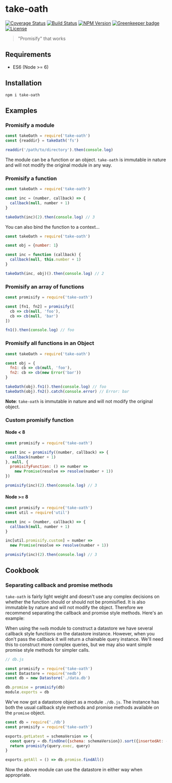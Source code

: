# take-oath

[![Coverage Status](https://img.shields.io/coveralls/johngeorgewright/take-oath/master.svg?style=flat-square)](https://coveralls.io/github/johngeorgewright/take-oath?branch=master)
[![Build Status](https://img.shields.io/travis/johngeorgewright/take-oath/master.svg?style=flat-square)](https://travis-ci.org/johngeorgewright/take-oath)
[![NPM Version](https://img.shields.io/npm/v/take-oath.svg?style=flat-square)](https://www.npmjs.com/package/take-oath)
[![Greenkeeper badge](https://badges.greenkeeper.io/johngeorgewright/take-oath.svg)](https://greenkeeper.io/)
[![License](https://img.shields.io/npm/l/take-oath.svg?style=flat-square)](https://github.com/johngeorgewright/take-oath/blob/master/LICENSE)


> "Promisify" that works

## Requirements

- ES6 (Node >= 6)

## Installation

```
npm i take-oath
```

## Examples

### Promisify a module

```javascript
const takeOath = require('take-oath')
const {readdir} = takeOath('fs')

readdir('/path/to/directory').then(console.log)
```

The module can be a function or an object. `take-oath` is immutable in nature
and will not modify the original module in any way.

### Promisify a function

```javascript
const takeOath = require('take-oath')

const inc = (number, callback) => {
  callback(null, number + 1)
}

takeOath(inc)(2).then(console.log) // 3
```

You can also bind the function to a context...

```javascript
const takeOath = require('take-oath')

const obj = {number: 1}

const inc = function (callback) {
  callback(null, this.number + 1)
}

takeOath(inc, obj)().then(console.log) // 2
```

### Promisify an array of functions

```javascript
const promisify = require('take-oath')

const [fn1, fn2] = promisify([
  cb => cb(null, 'foo'),
  cb => cb(null, 'bar')
])

fn1().then(console.log) // foo
```

### Promisify all functions in an Object

```javascript
const takeOath = require('take-oath')

const obj = {
  fn1: cb => cb(null, 'foo'),
  fn2: cb => cb(new Error('bar'))
}

takeOath(obj).fn1().then(console.log) // foo
takeOath(obj).fn2().catch(console.error) // Error: bar
```

**Note**: `take-oath` is immutable in nature and will not modify the original
object.

### Custom promisify function

#### Node < 8

```javascript
const promisify = require('take-oath')

const inc = promisify((number, callback) => {
  callback(number + 1)
}, null, {
  promisifyFunction: () => number =>
    new Promise(resolve => resolve(number + 1))
})

promisify(inc)(2).then(console.log) // 3
```

#### Node >= 8

```javascript
const promisify = require('take-oath')
const util = require('util')

const inc = (number, callback) => {
  callback(null, number + 1)
}

inc[util.promisify.custom] = number =>
  new Promise(resolve => resolve(number + 1))

promisify(inc)(2).then(console.log) // 3
```

## Cookbook

### Separating callback and promise methods

`take-oath` is fairly light weight and doesn't use any complex decisions on
whether the function should or should not be promisified. It is also immutable
by nature and will not modify the object. Therefore we recommend separating the
callback and promise style methods. Here's an example:

When using the `nedb` module to construct a datastore we have several callback
style functions on the datastore instance. However, when you don't pass the
callback it will return a chainable query instance. We'll need this to construct
more complex queries, but we may also want simple promise style methods for
simpler calls.

```javascript
// db.js

const promisify = require('take-oath')
const Datastore = require('nedb')
const db = new Datastore('./data.db')

db.promise = promisify(db)
module.exports = db
```

We've now got a datastore object as a module `./db.js`. The instance has both
the usual callback style methods and promise methods available on the `promise`
object.

```javascript
const db = require('./db')
const promisify = require('take-oath')

exports.getLatest = schemaVersion => {
  const query = db.findOne({schema: schemaVersion}).sort({insertedAt: -1})
  return promisify(query.exec, query)
}

exports.getAll = () => db.promise.findAll()
```

Now the above module can use the datastore in either way when appropriate.
